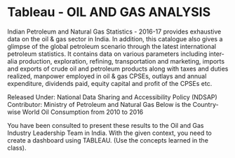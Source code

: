 # Tableau - OIL AND GAS ANALYSIS
Indian Petroleum and Natural Gas Statistics - 2016-17 provides exhaustive data on the oil & gas sector in India. 
In addition, this catalogue also gives a glimpse of the global petroleum scenario through the latest international petroleum statistics. It contains data on various parameters including inter-alia production, exploration, refining, transportation and marketing, imports and exports of crude oil and petroleum products along with taxes and duties realized, manpower employed in oil & gas CPSEs, outlays and annual expenditure, dividends paid, equity capital and profit of the CPSEs etc.

Released Under: National Data Sharing and Accessibility Policy (NDSAP)
Contributor: Ministry of Petroleum and Natural Gas
Below is the Country-wise World Oil Consumption from 2010 to 2016

You have been consulted to present these results to the Oil and Gas Industry Leadership Team in India. With the given context, you need to create a dashboard using TABLEAU. (Use the concepts learned in the class).
